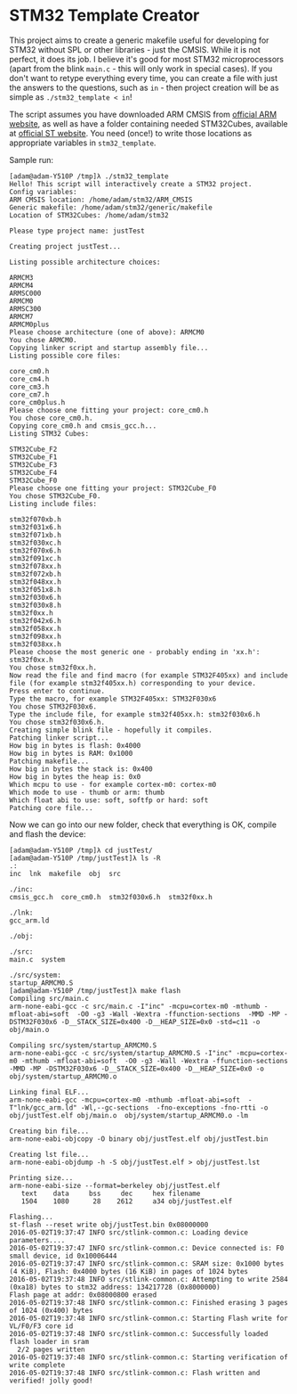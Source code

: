# STM32 Template Creator

This project aims to create a generic makefile useful for developing for STM32 without SPL or other libraries - just the
CMSIS. While it is not perfect, it does its job. I believe it's good for most STM32 microprocessors (apart from the blink
`main.c` - this will only work in special cases). If you don't want to retype everything every time, you can create a 
file with just the answers to the questions, such as `in` - then project creation will be as simple as `./stm32_template < in`!

The script assumes you have downloaded ARM CMSIS from [official ARM website](www.arm.com), as well as have a folder
containing needed STM32Cubes, available at [official ST website](www.st.com). You need (once!) to write those locations
as appropriate variables in `stm32_template`.

Sample run:
```
[adam@adam-Y510P /tmp]λ ./stm32_template
Hello! This script will interactively create a STM32 project.
Config variables:
ARM CMSIS location: /home/adam/stm32/ARM_CMSIS
Generic makefile: /home/adam/stm32/generic/makefile
Location of STM32Cubes: /home/adam/stm32

Please type project name: justTest

Creating project justTest...

Listing possible architecture choices:

ARMCM3
ARMCM4
ARMSC000
ARMCM0
ARMSC300
ARMCM7
ARMCM0plus
Please choose architecture (one of above): ARMCM0
You chose ARMCM0.
Copying linker script and startup assembly file...
Listing possible core files:

core_cm0.h
core_cm4.h
core_cm3.h
core_cm7.h
core_cm0plus.h
Please choose one fitting your project: core_cm0.h
You chose core_cm0.h.
Copying core_cm0.h and cmsis_gcc.h...
Listing STM32 Cubes:

STM32Cube_F2
STM32Cube_F1
STM32Cube_F3
STM32Cube_F4
STM32Cube_F0
Please choose one fitting your project: STM32Cube_F0
You chose STM32Cube_F0.
Listing include files:

stm32f070xb.h
stm32f031x6.h
stm32f071xb.h
stm32f030xc.h
stm32f070x6.h
stm32f091xc.h
stm32f078xx.h
stm32f072xb.h
stm32f048xx.h
stm32f051x8.h
stm32f030x6.h
stm32f030x8.h
stm32f0xx.h
stm32f042x6.h
stm32f058xx.h
stm32f098xx.h
stm32f038xx.h
Please choose the most generic one - probably ending in 'xx.h': stm32f0xx.h
You chose stm32f0xx.h.
Now read the file and find macro (for example STM32F405xx) and include file (for example stm32f405xx.h) corresponding to your device.
Press enter to continue.
Type the macro, for example STM32F405xx: STM32F030x6
You chose STM32F030x6.
Type the include file, for example stm32f405xx.h: stm32f030x6.h
You chose stm32f030x6.h.
Creating simple blink file - hopefully it compiles.
Patching linker script...
How big in bytes is flash: 0x4000
How big in bytes is RAM: 0x1000
Patching makefile...
How big in bytes the stack is: 0x400
How big in bytes the heap is: 0x0
Which mcpu to use - for example cortex-m0: cortex-m0
Which mode to use - thumb or arm: thumb
Which float abi to use: soft, softfp or hard: soft
Patching core file...
```
Now we can go into our new folder, check that everything is OK, compile and flash the device:
```
[adam@adam-Y510P /tmp]λ cd justTest/
[adam@adam-Y510P /tmp/justTest]λ ls -R
.:
inc  lnk  makefile  obj  src

./inc:
cmsis_gcc.h  core_cm0.h  stm32f030x6.h  stm32f0xx.h

./lnk:
gcc_arm.ld

./obj:

./src:
main.c  system

./src/system:
startup_ARMCM0.S
[adam@adam-Y510P /tmp/justTest]λ make flash
Compiling src/main.c
arm-none-eabi-gcc -c src/main.c -I"inc" -mcpu=cortex-m0 -mthumb -mfloat-abi=soft  -O0 -g3 -Wall -Wextra -ffunction-sections  -MMD -MP -DSTM32F030x6 -D__STACK_SIZE=0x400 -D__HEAP_SIZE=0x0 -std=c11 -o obj/main.o

Compiling src/system/startup_ARMCM0.S
arm-none-eabi-gcc -c src/system/startup_ARMCM0.S -I"inc" -mcpu=cortex-m0 -mthumb -mfloat-abi=soft  -O0 -g3 -Wall -Wextra -ffunction-sections  -MMD -MP -DSTM32F030x6 -D__STACK_SIZE=0x400 -D__HEAP_SIZE=0x0 -o obj/system/startup_ARMCM0.o

Linking final ELF...
arm-none-eabi-gcc -mcpu=cortex-m0 -mthumb -mfloat-abi=soft  -T"lnk/gcc_arm.ld" -Wl,--gc-sections  -fno-exceptions -fno-rtti -o obj/justTest.elf obj/main.o  obj/system/startup_ARMCM0.o -lm

Creating bin file...
arm-none-eabi-objcopy -O binary obj/justTest.elf obj/justTest.bin

Creating lst file...
arm-none-eabi-objdump -h -S obj/justTest.elf > obj/justTest.lst

Printing size...
arm-none-eabi-size --format=berkeley obj/justTest.elf
   text	   data	    bss	    dec	    hex	filename
   1504	   1080	     28	   2612	    a34	obj/justTest.elf

Flashing...
st-flash --reset write obj/justTest.bin 0x08000000
2016-05-02T19:37:47 INFO src/stlink-common.c: Loading device parameters....
2016-05-02T19:37:47 INFO src/stlink-common.c: Device connected is: F0 small device, id 0x10006444
2016-05-02T19:37:47 INFO src/stlink-common.c: SRAM size: 0x1000 bytes (4 KiB), Flash: 0x4000 bytes (16 KiB) in pages of 1024 bytes
2016-05-02T19:37:48 INFO src/stlink-common.c: Attempting to write 2584 (0xa18) bytes to stm32 address: 134217728 (0x8000000)
Flash page at addr: 0x08000800 erased
2016-05-02T19:37:48 INFO src/stlink-common.c: Finished erasing 3 pages of 1024 (0x400) bytes
2016-05-02T19:37:48 INFO src/stlink-common.c: Starting Flash write for VL/F0/F3 core id
2016-05-02T19:37:48 INFO src/stlink-common.c: Successfully loaded flash loader in sram
  2/2 pages written
2016-05-02T19:37:48 INFO src/stlink-common.c: Starting verification of write complete
2016-05-02T19:37:48 INFO src/stlink-common.c: Flash written and verified! jolly good!
```
